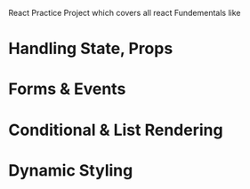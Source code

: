 React Practice Project
which covers all react Fundementals
like
# Handling State, Props
# Forms & Events
# Conditional & List Rendering
# Dynamic Styling
